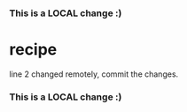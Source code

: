 ### This is a LOCAL change :)
# recipe
line 2 changed remotely, commit the changes.
### This is a LOCAL change :)

